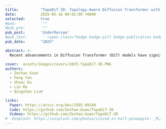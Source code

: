 ```yaml
---
title:          "TopoDiT-3D: Topology-Aware Diffusion Transformer with Bottleneck Structure for 3D Point Cloud Generation"
date:           2025-05-16 00:01:00 +0800
selected:       true
#pub:            ""
#pub_pre:        ""
pub_post:       'UnderReview'
#pub_last:       ' <span class="badge badge-pill badge-publication badge-success">Spotlight</span>'
pub_date:       "2025"

abstract: >-
  Recent advancements in Diffusion Transformer (DiT) models have significantly improved 3D point cloud generation. However, existing methods primarily focus on local feature extraction while overlooking global topological information, such as voids, which are crucial for maintaining shape consistency and capturing complex geometries. To address this limitation, we propose TopoDiT-3D, a Topology-Aware Diffusion Transformer with a bottleneck structure for 3D point cloud generation. Specifically, we design the bottleneck structure utilizing Perceiver Resampler, which not only offers a mode to integrate topological information extracted through persistent homology into feature learning, but also adaptively filters out redundant local features to improve training efficiency. Experimental results demonstrate that TopoDiT-3D outperforms state-of-the-art models in visual quality, diversity, and training efficiency. Furthermore, TopoDiT-3D demonstrates the importance of rich topological information for 3D point cloud generation and its synergy with conventional local feature learning.

cover:  assets/images/covers/2025-TopoDiT-3D.PNG
authors:
  - Zechao Guan
  - Feng Yan
  - Shuai Du
  - Lin Ma
  - Qingshan Liu#

links:
  Paper: https://arxiv.org/abs/2505.09140
  Code: https://github.com/Zechao-Guan/TopoDiT-3D
  Videos: https://github.com/Zechao-Guan/TopoDiT-3D
#  Unsplash: https://unsplash.com/photos/sliced-in-half-pineapple--_PLJZmHZzk
---
```


